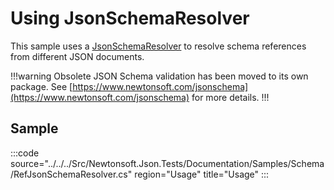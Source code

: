 ﻿# Using JsonSchemaResolver

This sample uses a [JsonSchemaResolver](/api/newtonsoft/json/schema/jsonschemaresolver/) to resolve schema references from different JSON documents.

!!!warning Obsolete
JSON Schema validation has been moved to its own package. See [https://www.newtonsoft.com/jsonschema](https://www.newtonsoft.com/jsonschema) for more details.
!!!

## Sample

:::code source="../../../Src/Newtonsoft.Json.Tests/Documentation/Samples/Schema/RefJsonSchemaResolver.cs" region="Usage" title="Usage" :::
